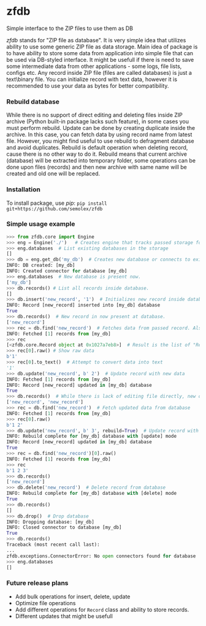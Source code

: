 # zfdb
Simple interface to the ZIP files to use them as DB

*zfdb* stands for "ZIP file as database".
It is very simple idea that utilizes ability to use some generic ZIP file as data storage.
Main idea of package is to have ability to store some data from application into simple file that can be used via 
DB-styled interface. It might be usefull if there is need to save some intermediate data from other applications - some logs, file lists, configs etc.
Any record inside ZIP file (files are called databases) is just a text\binary file.
You can initialize record with text data, however it is recommended to use your data as bytes for better compatibility.

### Rebuild database
While there is no support of direct editing and deleting files inside ZIP archive (Python built-in package lacks such feature), in some cases you must perform rebuild.
Update can be done by creating duplicate inside the archive. In this case, you can fetch data by using record name from latest file. 
However, you might find useful to use rebuild to defragment database and avoid duplicates.
Rebuild is default operation when deleting record, cause there is no other way to do it.
Rebuild means that current archive (database) will be extracted into temporary folder, some operations can be done upon files (records) and then new archive with same name will be created and old one will be replaced.

### Installation

To install package, use *pip*:
`pip install git+https://github.com/semolex/zfdb`


### Simple usage example

```python 
>>> from zfdb.core import Engine
>>> eng = Engine('./')   # Creates engine that tracks passed storage folder
>>> eng.databases  # List existing databases in the storage
[]
>>> db = eng.get_db('my_db')  # Creates new database or connects to existing
INFO: DB created: [my_db]
INFO: Created connector for database [my_db]
>>> eng.databases  # New database is present now.
['my_db']
>>> db.records() # List all records inside database.
[]
>>> db.insert('new_record', '1')  # Initializes new record inside database.
INFO: Record [new_record] inserted into [my_db] database
True
>>> db.records()  # New record in now present at database.
['new_record']
>>> rec = db.find('new_record')  # Fetches data from passed record. Also list of record names can be used.
INFO: Fetched [1] records from [my_db]
>>> rec
[<zfdb.core.Record object at 0x1027a7eb8>]  # Result is the list of "Record" objects. Those objects are wrappers around raw data and additional info about record.
>>> rec[0].raw() # Show raw data
b'1'
>>> rec[0].to_text()  # Attempt to convert data into text
'1'
>>> db.update('new_record', b' 2')  # Update record with new data
INFO: Fetched [1] records from [my_db]
INFO: Record [new_record] updated in [my_db] database
True
>>> db.records()  # While there is lack of editing file directly, new one is created as duplicate, updated with new data.
['new_record', 'new_record']
>>> rec = db.find('new_record')  # Fetch updated data from database
INFO: Fetched [1] records from [my_db]
>>> rec[0].raw()
b'1 2'
>>> db.update('new_record', b' 3', rebuild=True)  # Update record with rebuild, so no duplicates are created.
INFO: Rebuild complete for [my_db] database with [update] mode
INFO: Record [new_record] updated in [my_db] database
True
>>> rec = db.find('new_record')[0].raw()
INFO: Fetched [1] records from [my_db]
>>> rec
b'1 2 3'
>>> db.records()
['new_record']
>>> db.delete('new_record')  # Delete record from database
INFO: Rebuild complete for [my_db] database with [delete] mode
True
>>> db.records()  
[]
>>> db.drop()  # Drop database
INFO: Dropping database: [my_db]
INFO: Closed connector to database [my_db]
True
>>> db.records()
Traceback (most recent call last):
...
zfdb.exceptions.ConnectorError: No open connectors found for database
>>> eng.databases
[]
```

### Future release plans
* Add bulk operations for insert, delete, update
* Optimize file operations
* Add different operations for `Record` class and ability to store records.
* Different updates that might be usefull
